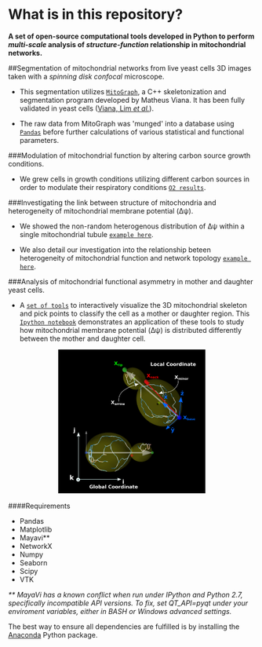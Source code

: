 # What is in this repository?
**A set of open-source computational tools developed in Python to perform *multi-scale* analysis of *structure-function* relationship in mitochondrial networks.**

##Segmentation of mitochondrial networks from live yeast cells 3D images taken with a *spinning disk confocal* microscope.
- This segmentation utilizes [`MitoGraph`](https://github.com/vianamp/MitoGraph.git), a C++ skeletonization and segmentation program developed by Matheus Viana. It has been fully validated in yeast cells \([Viana, Lim *et al.*](http://www.ncbi.nlm.nih.gov/pubmed/25640425)). 

- The raw data from MitoGraph was 'munged' into a database using [`Pandas`](http://pandas.pydata.org/pandas-docs/stable/) before further calculations of various statistical and functional parameters.

###Modulation of mitochondrial function by altering carbon source growth conditions.
- We grew cells in growth conditions utilizing different carbon sources in order to modulate their respiratory conditions [`O2 results`](https://github.com/moosekaka/sweepython/blob/master/O2_PD.py).

###Investigating the link between structure of mitochondria and heterogeneity of mitochondrial membrane potential (Δψ).
- We showed the non-random heterogenous distribution of Δψ within a single mitochondrial tubule [`example here`](https://github.com/moosekaka/sweepython/tree/master/tubuleHet).

- We also detail our investigation into the relationship beteen heterogeneity of mitochondrial function and network topology [`example here`](https://github.com/moosekaka/sweepython/tree/master/networkHet).

###Analysis of mitochondrial functional asymmetry in mother and daughter yeast cells.
- A [`set of tools`](https://github.com/moosekaka/sweepython/tree/master/vtk_viz) to interactively visualize the 3D mitochondrial skeleton and pick points to classify the cell as a mother or daughter region. This [`Ipython notebook`](https://github.com/moosekaka/sweepython/blob/master/mother%20bud%20analysis.ipynb) demonstrates an application of these tools to study how mitochondrial membrane potential (Δψ) is distributed differently between the mother and daughter cell.  

<p align="center">
<img src="https://github.com/moosekaka/sweepython/blob/master/images/coors.png" width="300" />
</p>

####Requirements
* Pandas
* Matplotlib
* Mayavi\**
* NetworkX
* Numpy
* Seaborn
* Scipy
* VTK

_\** MayaVi has a known conflict when run under IPython and Python 2.7, specifically incompatible API versions. To fix, set QT_API=pyqt under your enviroment variables, either in BASH or Windows advanced settings._


The best way to ensure all dependencies are fulfilled is by installing the [Anaconda](https://www.continuum.io/downloads) Python package.

